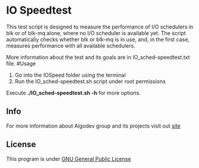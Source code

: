 # IO Speedtest
This test script is designed to measure the performance of I/O
schedulers in blk or of blk-mq alone, where no I/O scheduler is
available yet.  The script automatically checks whether blk or blk-mq
is in use, and, in the first case, measures performance with all
available schedulers.

More information about the test and its goals are in IO_sched-speedtest.txt file.
#Usage
1. Go into the IOSpeed folder using the terminal
2. Run the IO_sched-speedtest.sh script under root permissions

Execute **./IO_sched-speedtest.sh -h** for more options.

##  Info
For more information about Algodev group and its projects visit out [site](http://algo.ing.unimo.it/algodev/projects.php)
## License
This program is under [GNU General Public License](https://www.gnu.org/licenses/gpl-3.0-standalone.html)
